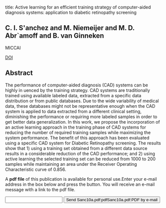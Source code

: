 title: Active learning for an efficient training strategy of computer-aided diagnosis systems: application to diabetic retinopathy screening

## C. I. S'anchez and M. Niemeijer and M. D. Abr`amoff and B. van Ginneken
MICCAI

<a href="https://doi.org/10.1007/978-3-642-15711-0_75">DOI</a>

## Abstract
The performance of computer-aided diagnosis (CAD) systems can be highly in uenced by the training strategy. CAD systems are traditionally trained using available labeled data, extracted from a specific data distribution or from public databases. Due to the wide variability of medical data, these databases might not be representative enough when the CAD system is applied to data extracted from a different clinical setting, diminishing the performance or requiring more labeled samples in order to get better data generalization. In this work, we propose the incorporation of an active learning approach in the training phase of CAD systems for reducing the number of required training samples while maximizing the system performance. The benefit of this approach has been evaluated using a specific CAD system for Diabetic Retinopathy screening. The results show that 1) using a training set obtained from a different data source results in a considerable reduction of the CAD performance; and 2) using active learning the selected training set can be reduced from 1000 to 200 samples while maintaining an area under the Receiver Operating Characteristic curve of 0.856.

A <b>pdf file</b> of this publication is available for personal use.Enter your e-mail address in the box below and press the button. You will receive an e-mail message with a link to the pdf file.
<form action="sender.php">  <input type="text" name="email">  <input type="submit" value="Send Sanc10a.pdf:pdfSanc10a.pdf:PDF by e-mail"></form>